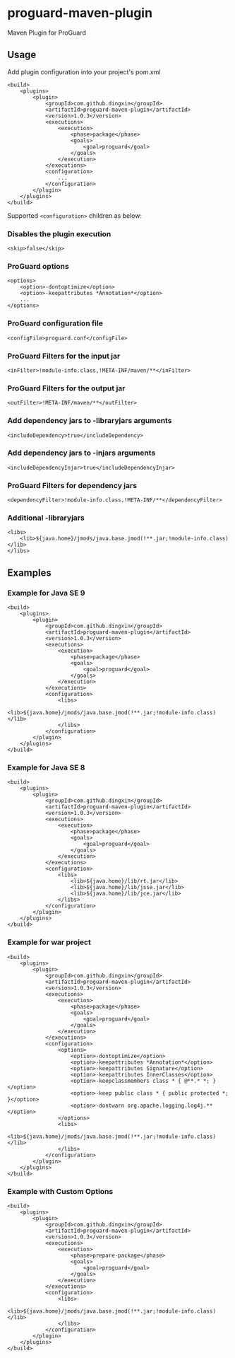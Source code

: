 # proguard-maven-plugin #

Maven Plugin for ProGuard


## Usage ##

Add plugin configuration into your project's pom.xml

```
<build>
	<plugins>
		<plugin>
			<groupId>com.github.dingxin</groupId>
			<artifactId>proguard-maven-plugin</artifactId>
			<version>1.0.3</version>
			<executions>
				<execution>
					<phase>package</phase>
					<goals>
						<goal>proguard</goal>
					</goals>
				</execution>
			</executions>
			<configuration>
				...
			</configuration>
		</plugin>
	</plugins>
</build>
```

Supported `<configuration>` children as below:

### Disables the plugin execution ###
```
<skip>false</skip>
```

### ProGuard options ###
```
<options>
	<option>-dontoptimize</option>
	<option>-keepattributes *Annotation*</option>
	...
</options>
```

### ProGuard configuration file ###
```
<configFile>proguard.conf</configFile>
```

### ProGuard Filters for the input jar ###
```
<inFilter>!module-info.class,!META-INF/maven/**</inFilter>
```

### ProGuard Filters for the output jar ###
```
<outFilter>!META-INF/maven/**</outFilter>
```

### Add dependency jars to -libraryjars arguments ###
```
<includeDependency>true</includeDependency>
```

### Add dependency jars to -injars arguments ###
```
<includeDependencyInjar>true</includeDependencyInjar>
```

### ProGuard Filters for dependency jars ###
```
<dependencyFilter>!module-info.class,!META-INF/**</dependencyFilter>
```

### Additional -libraryjars ###
```
<libs>
	<lib>${java.home}/jmods/java.base.jmod(!**.jar;!module-info.class)</lib>
</libs>
```


## Examples ##

### Example for Java SE 9 ###
```
<build>
	<plugins>
		<plugin>
			<groupId>com.github.dingxin</groupId>
			<artifactId>proguard-maven-plugin</artifactId>
			<version>1.0.3</version>
			<executions>
				<execution>
					<phase>package</phase>
					<goals>
						<goal>proguard</goal>
					</goals>
				</execution>
			</executions>
			<configuration>
				<libs>
					<lib>${java.home}/jmods/java.base.jmod(!**.jar;!module-info.class)</lib>
				</libs>
			</configuration>
		</plugin>
	</plugins>
</build>
```

### Example for Java SE 8 ###
```
<build>
	<plugins>
		<plugin>
			<groupId>com.github.dingxin</groupId>
			<artifactId>proguard-maven-plugin</artifactId>
			<version>1.0.3</version>
			<executions>
				<execution>
					<phase>package</phase>
					<goals>
						<goal>proguard</goal>
					</goals>
				</execution>
			</executions>
			<configuration>
				<libs>
					<lib>${java.home}/lib/rt.jar</lib>
					<lib>${java.home}/lib/jsse.jar</lib>
					<lib>${java.home}/lib/jce.jar</lib>
				</libs>
			</configuration>
		</plugin>
	</plugins>
</build>
```

### Example for war project ###
```
<build>
	<plugins>
		<plugin>
			<groupId>com.github.dingxin</groupId>
			<artifactId>proguard-maven-plugin</artifactId>
			<version>1.0.3</version>
			<executions>
				<execution>
					<phase>package</phase>
					<goals>
						<goal>proguard</goal>
					</goals>
				</execution>
			</executions>
			<configuration>
				<options>
					<option>-dontoptimize</option>
					<option>-keepattributes *Annotation*</option>
					<option>-keepattributes Signature</option>
					<option>-keepattributes InnerClasses</option>
					<option>-keepclassmembers class * { @**.* *; }</option>
					<option>-keep public class * { public protected *; }</option>
					<option>-dontwarn org.apache.logging.log4j.**</option>
				</options>
				<libs>
					<lib>${java.home}/jmods/java.base.jmod(!**.jar;!module-info.class)</lib>
				</libs>
			</configuration>
		</plugin>
	</plugins>
</build>
```


### Example with Custom Options ###
```
<build>
	<plugins>
		<plugin>
			<groupId>com.github.dingxin</groupId>
			<artifactId>proguard-maven-plugin</artifactId>
			<version>1.0.3</version>
			<executions>
				<execution>
					<phase>prepare-package</phase>
					<goals>
						<goal>proguard</goal>
					</goals>
				</execution>
			</executions>
			<configuration>
				<libs>
					<lib>${java.home}/jmods/java.base.jmod(!**.jar;!module-info.class)</lib>
				</libs>
			</configuration>
		</plugin>
	</plugins>
</build>
```

